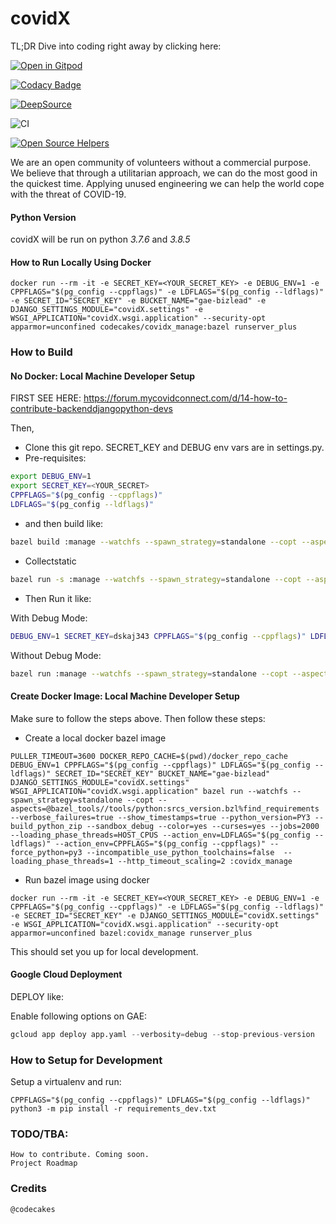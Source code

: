 # covidX

TL;DR Dive into coding right away by clicking here:

[![Open in Gitpod](https://gitpod.io/button/open-in-gitpod.svg)](https://gitpod.io/#snapshot/86df3ba3-ad70-4d11-a3a4-83fd0dd48684)

[![Codacy Badge](https://api.codacy.com/project/badge/Grade/aafaddbe77e549eda4a560ee7d9f76c5)](https://app.codacy.com/gh/Xcov19/covidX?utm_source=github.com&utm_medium=referral&utm_content=Xcov19/covidX&utm_campaign=Badge_Grade_Dashboard)

[![DeepSource](https://static.deepsource.io/deepsource-badge-light-mini.svg)](https://deepsource.io/gh/Xcov19/covidX/?ref=repository-badge)

![CI](https://github.com/Xcov19/covidX/workflows/CI/badge.svg)

[![Open Source Helpers](https://www.codetriage.com/xcov19/covidx/badges/users.svg)](https://www.codetriage.com/xcov19/covidx)

We are an open community of volunteers without a commercial purpose. We believe that through a utilitarian approach, we can do the most good in the quickest time. Applying unused engineering we can help the world cope with the threat of COVID-19.

#### Python Version
covidX will be run on python *3.7.6* and *3.8.5*

#### How to Run Locally Using Docker
```shell
docker run --rm -it -e SECRET_KEY=<YOUR_SECRET_KEY> -e DEBUG_ENV=1 -e CPPFLAGS="$(pg_config --cppflags)" -e LDFLAGS="$(pg_config --ldflags)" -e SECRET_ID="SECRET_KEY" -e BUCKET_NAME="gae-bizlead" -e DJANGO_SETTINGS_MODULE="covidX.settings" -e WSGI_APPLICATION="covidX.wsgi.application" --security-opt apparmor=unconfined codecakes/covidx_manage:bazel runserver_plus
```

### How to Build

#### No Docker: Local Machine Developer Setup

FIRST SEE HERE: https://forum.mycovidconnect.com/d/14-how-to-contribute-backenddjangopython-devs

Then,
- Clone this git repo. SECRET_KEY and DEBUG env vars are in settings.py.
- Pre-requisites:
```bash
export DEBUG_ENV=1
export SECRET_KEY=<YOUR_SECRET>
CPPFLAGS="$(pg_config --cppflags)"
LDFLAGS="$(pg_config --ldflags)"
```
- and then build like:
```bash
bazel build :manage --watchfs --spawn_strategy=standalone --copt --aspects=@bazel_tools//tools/python:srcs_version.bzl%find_requirements --verbose_failures=true --show_timestamps=true --python_version=PY3 --build_python_zip --sandbox_debug --color=yes --curses=yes --jobs=20 --loading_phase_threads=HOST_CPUS --action_env=LDFLAGS --action_env=CPPFLAGS --action_env=DEBUG_ENV --action_env=SECRET_KEY

```

- Collectstatic
```bash
bazel run -s :manage --watchfs --spawn_strategy=standalone --copt --aspects=@bazel_tools//tools/python:srcs_version.bzl%find_requirements --verbose_failures=true --show_timestamps=true --python_version=PY3 --build_python_zip --sandbox_debug --color=yes --curses=yes --jobs=200 --loading_phase_threads=HOST_CPUS --action_env=LDFLAGS --action_env=CPPFLAGS --action_env=DEBUG_ENV --action_env=SECRET_KEY -- collectstatic
```
- Then Run it like:

With Debug Mode:

```bash
DEBUG_ENV=1 SECRET_KEY=dskaj343 CPPFLAGS="$(pg_config --cppflags)" LDFLAGS="$(pg_config --ldflags)" bazel run :manage --watchfs --spawn_strategy=standalone --copt --aspects=@bazel_tools//tools/python:srcs_version.bzl%find_requirements --verbose_failures=true --show_timestamps=true --python_version=PY3 --build_python_zip --sandbox_debug --color=yes --curses=yes --jobs=2000 --loading_phase_threads=HOST_CPUS --action_env=LDFLAGS --action_env=CPPFLAGS --action_env=DEBUG_ENV --action_env=SECRET_KEY -- runserver_plus 0.0.0.0:8000
```

Without Debug Mode:
```bash
bazel run :manage --watchfs --spawn_strategy=standalone --copt --aspects=@bazel_tools//tools/python:srcs_version.bzl%find_requirements --verbose_failures=true --show_timestamps=true --python_version=PY3 --build_python_zip --sandbox_debug --color=yes --curses=yes --jobs=20 --loading_phase_threads=HOST_CPUS --action_env=LDFLAGS --action_env=CPPFLAGS --action_env=DEBUG_ENV --action_env=SECRET_KEY -- runserver_plus

```

#### Create Docker Image: Local Machine Developer Setup

Make sure to follow the steps above. Then follow these steps:

- Create a local docker bazel image
```shell
PULLER_TIMEOUT=3600 DOCKER_REPO_CACHE=$(pwd)/docker_repo_cache DEBUG_ENV=1 CPPFLAGS="$(pg_config --cppflags)" LDFLAGS="$(pg_config --ldflags)" SECRET_ID="SECRET_KEY" BUCKET_NAME="gae-bizlead" DJANGO_SETTINGS_MODULE="covidX.settings" WSGI_APPLICATION="covidX.wsgi.application" bazel run --watchfs --spawn_strategy=standalone --copt --aspects=@bazel_tools//tools/python:srcs_version.bzl%find_requirements --verbose_failures=true --show_timestamps=true --python_version=PY3 --build_python_zip --sandbox_debug --color=yes --curses=yes --jobs=2000 --loading_phase_threads=HOST_CPUS --action_env=LDFLAGS="$(pg_config --ldflags)" --action_env=CPPFLAGS="$(pg_config --cppflags)" --force_python=py3 --incompatible_use_python_toolchains=false  --loading_phase_threads=1 --http_timeout_scaling=2 :covidx_manage
```

- Run bazel image using docker
```shell
docker run --rm -it -e SECRET_KEY=<YOUR_SECRET_KEY> -e DEBUG_ENV=1 -e CPPFLAGS="$(pg_config --cppflags)" -e LDFLAGS="$(pg_config --ldflags)" -e SECRET_ID="SECRET_KEY" -e DJANGO_SETTINGS_MODULE="covidX.settings" -e WSGI_APPLICATION="covidX.wsgi.application" --security-opt apparmor=unconfined bazel:covidx_manage runserver_plus
```

This should set you up for local development.

#### Google Cloud Deployment

DEPLOY like:

Enable following options on GAE:

```python
gcloud app deploy app.yaml --verbosity=debug --stop-previous-version
```

### How to Setup for Development
Setup a virtualenv and run:

```shell script
CPPFLAGS="$(pg_config --cppflags)" LDFLAGS="$(pg_config --ldflags)" python3 -m pip install -r requirements_dev.txt 

```

### TODO/TBA:
    How to contribute. Coming soon.
    Project Roadmap

### Credits

    @codecakes
